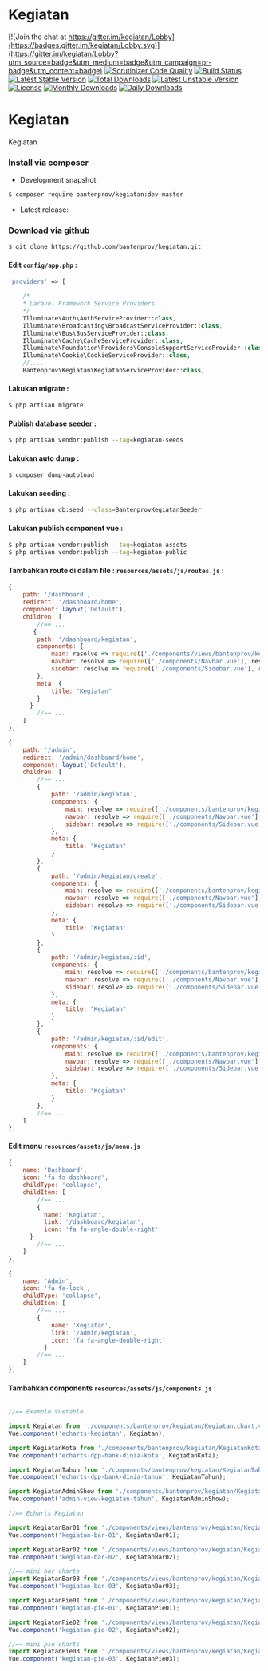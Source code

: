 # Kegiatan

[![Join the chat at https://gitter.im/kegiatan/Lobby](https://badges.gitter.im/kegiatan/Lobby.svg)](https://gitter.im/kegiatan/Lobby?utm_source=badge&utm_medium=badge&utm_campaign=pr-badge&utm_content=badge)
[![Scrutinizer Code Quality](https://scrutinizer-ci.com/g/bantenprov/kegiatan/badges/quality-score.png?b=master)](https://scrutinizer-ci.com/g/bantenprov/kegiatan/?branch=master)
[![Build Status](https://scrutinizer-ci.com/g/bantenprov/kegiatan/badges/build.png?b=master)](https://scrutinizer-ci.com/g/bantenprov/kegiatan/build-status/master)
[![Latest Stable Version](https://poser.pugx.org/bantenprov/kegiatan/v/stable)](https://packagist.org/packages/bantenprov/kegiatan)
[![Total Downloads](https://poser.pugx.org/bantenprov/kegiatan/downloads)](https://packagist.org/packages/bantenprov/kegiatan)
[![Latest Unstable Version](https://poser.pugx.org/bantenprov/kegiatan/v/unstable)](https://packagist.org/packages/bantenprov/kegiatan)
[![License](https://poser.pugx.org/bantenprov/kegiatan/license)](https://packagist.org/packages/bantenprov/kegiatan)
[![Monthly Downloads](https://poser.pugx.org/bantenprov/kegiatan/d/monthly)](https://packagist.org/packages/bantenprov/kegiatan)
[![Daily Downloads](https://poser.pugx.org/bantenprov/kegiatan/d/daily)](https://packagist.org/packages/bantenprov/kegiatan)


# Kegiatan
Kegiatan

### Install via composer

- Development snapshot

```bash
$ composer require bantenprov/kegiatan:dev-master
```

- Latest release:

### Download via github

```bash
$ git clone https://github.com/bantenprov/kegiatan.git
```

#### Edit `config/app.php` :

```php
'providers' => [

    /*
    * Laravel Framework Service Providers...
    */
    Illuminate\Auth\AuthServiceProvider::class,
    Illuminate\Broadcasting\BroadcastServiceProvider::class,
    Illuminate\Bus\BusServiceProvider::class,
    Illuminate\Cache\CacheServiceProvider::class,
    Illuminate\Foundation\Providers\ConsoleSupportServiceProvider::class,
    Illuminate\Cookie\CookieServiceProvider::class,
    //....
    Bantenprov\Kegiatan\KegiatanServiceProvider::class,
```

#### Lakukan migrate :

```bash
$ php artisan migrate
```

#### Publish database seeder :

```bash
$ php artisan vendor:publish --tag=kegiatan-seeds

```

#### Lakukan auto dump :

```bash
$ composer dump-autoload
```

#### Lakukan seeding :

```bash
$ php artisan db:seed --class=BantenprovKegiatanSeeder
```

#### Lakukan publish component vue :

```bash
$ php artisan vendor:publish --tag=kegiatan-assets
$ php artisan vendor:publish --tag=kegiatan-public
```
#### Tambahkan route di dalam file : `resources/assets/js/routes.js` :

```javascript
{
    path: '/dashboard',
    redirect: '/dashboard/home',
    component: layout('Default'),
    children: [
        //== ...
       {
        path: '/dashboard/kegiatan',
        components: {
            main: resolve => require(['./components/views/bantenprov/kegiatan/DashboardKegiatan.vue'], resolve),
            navbar: resolve => require(['./components/Navbar.vue'], resolve),
            sidebar: resolve => require(['./components/Sidebar.vue'], resolve)
        },
        meta: {
            title: "Kegiatan"
        }
      }
        //== ...
    ]
},
```

```javascript
{
    path: '/admin',
    redirect: '/admin/dashboard/home',
    component: layout('Default'),
    children: [
        //== ...
        {
            path: '/admin/kegiatan',
            components: {
                main: resolve => require(['./components/bantenprov/kegiatan/Kegiatan.index.vue'], resolve),
                navbar: resolve => require(['./components/Navbar.vue'], resolve),
                sidebar: resolve => require(['./components/Sidebar.vue'], resolve)
            },
            meta: {
                title: "Kegiatan"
            }
        },
        {
            path: '/admin/kegiatan/create',
            components: {
                main: resolve => require(['./components/bantenprov/kegiatan/Kegiatan.add.vue'], resolve),
                navbar: resolve => require(['./components/Navbar.vue'], resolve),
                sidebar: resolve => require(['./components/Sidebar.vue'], resolve)
            },
            meta: {
                title: "Kegiatan"
            }
        },
        {
            path: '/admin/kegiatan/:id',
            components: {
                main: resolve => require(['./components/bantenprov/kegiatan/Kegiatan.show.vue'], resolve),
                navbar: resolve => require(['./components/Navbar.vue'], resolve),
                sidebar: resolve => require(['./components/Sidebar.vue'], resolve)
            },
            meta: {
                title: "Kegiatan"
            }
        },
        {
            path: '/admin/kegiatan/:id/edit',
            components: {
                main: resolve => require(['./components/bantenprov/kegiatan/Kegiatan.edit.vue'], resolve),
                navbar: resolve => require(['./components/Navbar.vue'], resolve),
                sidebar: resolve => require(['./components/Sidebar.vue'], resolve)
            },
            meta: {
                title: "Kegiatan"
            }
        },
        //== ...
    ]
},
```
#### Edit menu `resources/assets/js/menu.js`

```javascript
{
    name: 'Dashboard',
    icon: 'fa fa-dashboard',
    childType: 'collapse',
    childItem: [
        //== ...
        {
          name: 'Kegiatan',
          link: '/dashboard/kegiatan',
          icon: 'fa fa-angle-double-right'
      }
        //== ...
    ]
},
```

```javascript
{
    name: 'Admin',
    icon: 'fa fa-lock',
    childType: 'collapse',
    childItem: [
        //== ...
        {
            name: 'Kegiatan',
            link: '/admin/kegiatan',
            icon: 'fa fa-angle-double-right'
          }
        //== ...
    ]
},
```

#### Tambahkan components `resources/assets/js/components.js` :

```javascript

//== Example Vuetable

import Kegiatan from './components/bantenprov/kegiatan/Kegiatan.chart.vue';
Vue.component('echarts-kegiatan', Kegiatan);

import KegiatanKota from './components/bantenprov/kegiatan/KegiatanKota.chart.vue';
Vue.component('echarts-dpp-bank-dinia-kota', KegiatanKota);

import KegiatanTahun from './components/bantenprov/kegiatan/KegiatanTahun.chart.vue';
Vue.component('echarts-dpp-bank-dinia-tahun', KegiatanTahun);

import KegiatanAdminShow from './components/bantenprov/kegiatan/KegiatanAdmin.show.vue';
Vue.component('admin-view-kegiatan-tahun', KegiatanAdminShow);

//== Echarts Kegiatan

import KegiatanBar01 from './components/views/bantenprov/kegiatan/KegiatanBar01.vue';
Vue.component('kegiatan-bar-01', KegiatanBar01);

import KegiatanBar02 from './components/views/bantenprov/kegiatan/KegiatanBar02.vue';
Vue.component('kegiatan-bar-02', KegiatanBar02);

//== mini bar charts
import KegiatanBar03 from './components/views/bantenprov/kegiatan/KegiatanBar03.vue';
Vue.component('kegiatan-bar-03', KegiatanBar03);

import KegiatanPie01 from './components/views/bantenprov/kegiatan/KegiatanPie01.vue';
Vue.component('kegiatan-pie-01', KegiatanPie01);

import KegiatanPie02 from './components/views/bantenprov/kegiatan/KegiatanPie02.vue';
Vue.component('kegiatan-pie-02', KegiatanPie02);

//== mini pie charts
import KegiatanPie03 from './components/views/bantenprov/kegiatan/KegiatanPie03.vue';
Vue.component('kegiatan-pie-03', KegiatanPie03);
